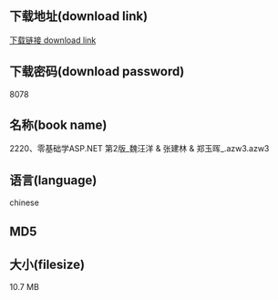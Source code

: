 ## 下载地址(download link)
[下载链接 download link](https://voluble-croquembouche-d321dc.netlify.app/?s=2220%E3%80%81%E9%9B%B6%E5%9F%BA%E7%A1%80%E5%AD%A6ASP.NET+%E7%AC%AC2%E7%89%88_%E9%AD%8F%E6%B1%AA%E6%B4%8B+%26+%E5%BC%A0%E5%BB%BA%E6%9E%97+%26+%E9%83%91%E7%8E%89%E6%99%96_.azw3)

## 下载密码(download password)
8078

## 名称(book name)
2220、零基础学ASP.NET 第2版_魏汪洋 & 张建林 & 郑玉晖_.azw3.azw3

## 语言(language)
chinese

## MD5


## 大小(filesize)
10.7 MB

